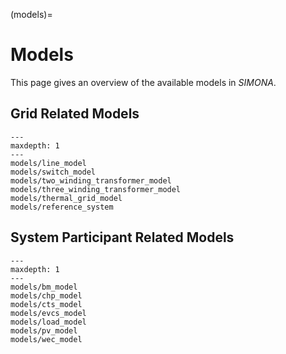 (models)=

# Models

This page gives an overview of the available models in *SIMONA*.

## Grid Related Models

```{toctree}
---
maxdepth: 1
---
models/line_model
models/switch_model
models/two_winding_transformer_model
models/three_winding_transformer_model
models/thermal_grid_model
models/reference_system
```

## System Participant Related Models

```{toctree}
---
maxdepth: 1
---
models/bm_model
models/chp_model
models/cts_model
models/evcs_model
models/load_model
models/pv_model
models/wec_model
```
